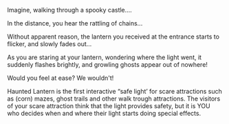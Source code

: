 Imagine, walking through a spooky castle....

In the distance, you hear the rattling of chains...

Without apparent reason, the lantern you received at the entrance starts to flicker, and slowly fades out...

As you are staring at your lantern, wondering where the light went, it suddenly flashes brightly, and growling ghosts appear out of nowhere!

Would you feel at ease? We wouldn't!

Haunted Lantern is the first interactive “safe light’ for scare attractions such as (corn) mazes, ghost trails and other walk trough attractions.
The visitors of your scare attraction think that the light provides safety, but it is YOU who decides when and where their light starts doing special effects.
